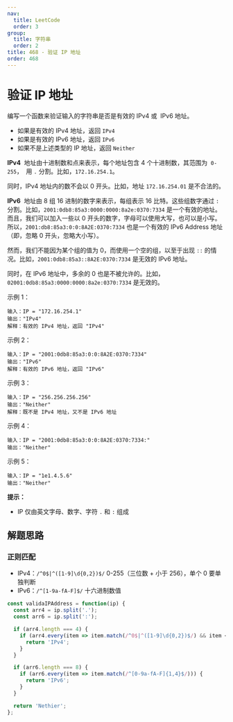 ```yaml
---
nav:
  title: LeetCode
  order: 3
group:
  title: 字符串
  order: 2
title: 468 - 验证 IP 地址
order: 468
---
```


# 验证 IP 地址

编写一个函数来验证输入的字符串是否是有效的 IPv4 或  IPv6 地址。

- 如果是有效的 IPv4 地址，返回 `IPv4`
- 如果是有效的 IPv6 地址，返回 `IPv6`
- 如果不是上述类型的 IP 地址，返回 `Neither`

**IPv4**  地址由十进制数和点来表示，每个地址包含 4 个十进制数，其范围为  `0-255`，  用 `.` 分割。比如，`172.16.254.1`。

同时，IPv4 地址内的数不会以 0 开头。比如，地址 `172.16.254.01` 是不合法的。

**IPv6**  地址由 8 组 16 进制的数字来表示，每组表示 16 比特。这些组数字通过 `:` 分割。比如，`2001:0db8:85a3:0000:0000:8a2e:0370:7334` 是一个有效的地址。而且，我们可以加入一些以 0 开头的数字，字母可以使用大写，也可以是小写。所以，`2001:db8:85a3:0:0:8A2E:0370:7334` 也是一个有效的 IPv6 Address 地址（即，忽略 0 开头，忽略大小写）。

然而，我们不能因为某个组的值为 0，而使用一个空的组，以至于出现 `::` 的情况。比如，`2001:0db8:85a3::8A2E:0370:7334` 是无效的 IPv6 地址。

同时，在 IPv6 地址中，多余的 0 也是不被允许的。比如，`02001:0db8:85a3:0000:0000:8a2e:0370:7334` 是无效的。

示例 1：

```plain
输入：IP = "172.16.254.1"
输出："IPv4"
解释：有效的 IPv4 地址，返回 "IPv4"
```

示例 2：

```plain
输入：IP = "2001:0db8:85a3:0:0:8A2E:0370:7334"
输出："IPv6"
解释：有效的 IPv6 地址，返回 "IPv6"
```

示例 3：

```plain
输入：IP = "256.256.256.256"
输出："Neither"
解释：既不是 IPv4 地址，又不是 IPv6 地址
```

示例 4：

```plain
输入：IP = "2001:0db8:85a3:0:0:8A2E:0370:7334:"
输出："Neither"
```

示例 5：

```plain
输入：IP = "1e1.4.5.6"
输出："Neither"
```

**提示：**

- IP 仅由英文字母、数字、字符 `.` 和 `:` 组成

## 解题思路

### 正则匹配

- IPv4：`/^0$|^([1-9]\d{0,2})$/` 0-255（三位数 + 小于 256），单个 0 要单独判断
- IPv6：`/^[1-9a-fA-F]$/` 十六进制数值

```js
const validaIPAddress = function(ip) {
  const arr4 = ip.split('.');
  const arr6 = ip.split(':');

  if (arr4.length === 4) {
    if (arr4.every(item => item.match(/^0$|^([1-9]\d{0,2})$/) && item < 256)) {
      return 'IPv4';
    }
  }

  if (arr6.length === 8) {
    if (arr6.every(item => item.match(/^[0-9a-fA-F]{1,4}$/))) {
      return 'IPv6';
    }
  }

  return 'Nethier';
};
```
